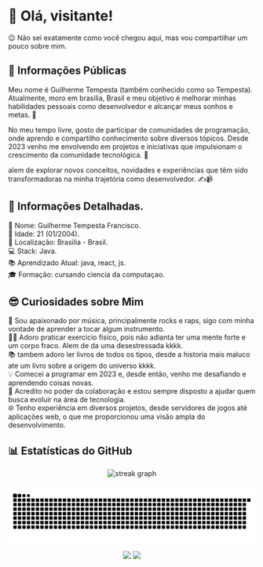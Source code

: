 # 👋 Olá, visitante!
😉 Não sei exatamente como você chegou aqui, mas vou compartilhar um pouco sobre mim.

## 🌟 Informações Públicas
Meu nome é Guilherme Tempesta (também conhecido como so Tempesta). Atualmente, moro em brasilia, Brasil e meu objetivo é melhorar minhas habilidades pessoais como desenvolvedor e alcançar meus sonhos e metas. 🚀

No meu tempo livre, gosto de participar de comunidades de programação, onde aprendo e compartilho conhecimento sobre diversos tópicos. Desde 2023 venho me envolvendo em projetos e iniciativas que impulsionam o crescimento da comunidade tecnológica. 🤝

alem de explorar novos conceitos, novidades e experiências que têm sido transformadoras na minha trajetória como desenvolvedor. ✍️📹

## 📝 Informações Detalhadas.  
👤 Nome: Guilherme Tempesta Francisco.  
🎂 Idade: 21 (01/2004).  
📍 Localização: Brasilia - Brasil.  
💻 Stack: Java.  
📚 Aprendizado Atual: java, react, js.  
🎓 Formação: cursando ciencia da computaçao.   

## 😎 Curiosidades sobre Mim
🎸 Sou apaixonado por música, principalmente rocks e raps, sigo com minha vontade de aprender a tocar algum instrumento.  
🏋️‍♂️ Adoro praticar exercicio fisico, pois não adianta ter uma mente forte e um corpo fraco. Alem de da uma desestressada kkkk.   
📚 tambem adoro ler livros de todos os tipos, desde a historia mais maluco ate um livro sobre a origem do universo kkkk.   
💡 Comecei a programar em 2023 e, desde então, venho me desafiando e aprendendo coisas novas.  
🤗 Acredito no poder da colaboração e estou sempre disposto a ajudar quem busca evoluir na área de tecnologia.  
🌐 Tenho experiência em diversos projetos, desde servidores de jogos até aplicações web, o que me proporcionou uma visão ampla do desenvolvimento.  

## 📊 Estatísticas do GitHub

<div align="center">
  <img src="https://streak-stats.demolab.com?user=TempestaGui&locale=pt-br&mode=daily&theme=react&hide_border=false&border_radius=5&date_format=M%20j%5B,%20Y%5D&order=3" height="150" alt="streak graph" />
</div>

###

![Snake animation](https://github.com/TempestaGui/TempestaGui/blob/output/github-contribution-grid-snake.svg)

<div align="center">
  <img height="180em" src="https://github-readme-stats.vercel.app/api?username=TempestaGui&show_icons=true&theme=react&hide_border=false&include_all_commits=true&count_private=true"/>
  <img height="180em" src="https://github-readme-stats.vercel.app/api/top-langs/?username=TempestaGui&layout=compact&langs_count=7&theme=react"/>
</div>

###
